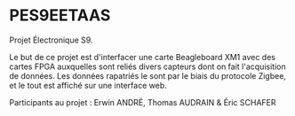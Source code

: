 # PES9EETAAS

Projet Électronique S9.

Le but de ce projet est d'interfacer une carte Beagleboard XM1 avec des cartes FPGA auxquelles sont reliés divers capteurs dont on fait l'acquisition de données.
Les données rapatriés le sont par le biais du protocole Zigbee, et le tout est affiché sur une interface web. 

Participants au projet : Erwin ANDRÉ, Thomas AUDRAIN & Éric SCHAFER
